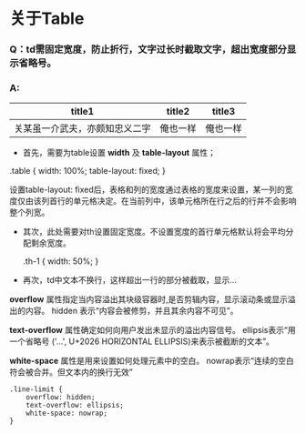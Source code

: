 # 关于Table
### Q：td需固定宽度，防止折行，文字过长时截取文字，超出宽度部分显示省略号。
### A:
<table class="table">
    <thead>
        <tr>
            <th class="th-1">title1</th>
            <th class="th-2">title2</th>
            <th class="th-3">title3</th>
        </tr>
    <thead>
    <tbody>
        <tr>
            <td class="line-limit">关某虽一介武夫，亦颇知忠义二字</td>
            <td class="line-limit">俺也一样</td>
            <td class="line-limit">俺也一样</td>
        </tr>
    </tbody>
</table>


* 首先，需要为table设置 **width** 及 **table-layout** 属性；


.table {
    width: 100%;
    table-layout: fixed;
}

设置table-layout: fixed后，表格和列的宽度通过表格的宽度来设置，某一列的宽度仅由该列首行的单元格决定。在当前列中，该单元格所在行之后的行并不会影响整个列宽。

* 其次，此处需要对th设置固定宽度。不设置宽度的首行单元格默认将会平均分配剩余宽度。

    .th-1 {
        width: 50%;
    }

* 再次，td中文本不换行，这样超出一行的部分被截取，显示...

**overflow** 属性指定当内容溢出其块级容器时,是否剪辑内容，显示滚动条或显示溢出的内容。
hidden 表示“内容会被修剪，并且其余内容不可见”。

**text-overflow** 属性确定如何向用户发出未显示的溢出内容信号。
ellipsis表示“用一个省略号 ('…', U+2026 HORIZONTAL ELLIPSIS)来表示被截断的文本”。

**white-space** 属性是用来设置如何处理元素中的空白。
nowrap表示“连续的空白符会被合并。但文本内的换行无效”

    .line-limit {
        overflow: hidden;
        text-overflow: ellipsis;
        white-space: nowrap;
    }

